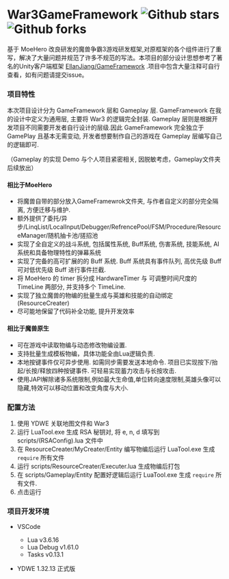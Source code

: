 # War3GameFramework ![Github stars](https://img.shields.io/github/stars/yuyuko-C/War3GameFramework.svg) ![Github forks](https://img.shields.io/github/forks/yuyuko-C/War3GameFramework.svg) 
基于 MoeHero 改良研发的魔兽争霸3游戏研发框架,对原框架的各个组件进行了重写，解决了大量问题并规范了许多不规范的写法。本项目的部分设计思想参考了著名的Unity客户端框架 [EllanJiang/GameFramework](https://github.com/EllanJiang/GameFramework/) .项目中包含大量注释可自行查看，如有问题请提交issue。



### 项目特性

本次项目设计分为 GameFramework 层和 Gameplay 层. GameFramework 在我的设计中定义为通用层, 主要将 War3 的逻辑完全封装. Gameplay 层则是根据开发项目不同需要开发者自行设计的层级.因此 GameFramework 完全独立于 GamePlay 且基本无需变动, 开发者想要制作自己的游戏在 Gameplay 层编写自己的逻辑即可.

（Gameplay 的实现 Demo 与个人项目紧密相关, 因脱敏考虑，Gameplay文件夹后续放出）




#### 相比于MoeHero

- 将魔兽自带的部分放入GameFramewrok文件夹, 与作者自定义的部分完全隔离, 方便迁移与维护.
- 额外提供了委托/异步/LinqList/LocalInput/Debugger/RefrencePool/FSM/Procedure/ResourceManager/随机抽卡池/搓招池
- 实现了全自定义的战斗系统, 包括属性系统, Buff系统, 伤害系统, 技能系统, AI系统和具备物理特性的弹幕系统
- 实现了完备的高可扩展的的 Buff 系统. Buff 系统具有事件队列, 高优先级 Buff 可对低优先级 Buff 进行事件拦截.
- 将 MoeHero 的 timer 拆分成 HardwareTimer 与 可调整时间尺度的 TimeLine 两部分, 并支持多个 TimeLine.
- 实现了独立魔兽的物编的批量生成与英雄和技能的自动绑定(ResourceCreater)
- 尽可能地保留了代码补全功能, 提升开发效率

#### 相比于魔兽原生

* 可在游戏中读取物编与动态修改物编设置.
* 支持批量生成模板物编，具体功能全由Lua逻辑负责.
* 本地按键事件仅可异步使用. 如需同步需要发送本地命令. 项目已实现按下/抬起/长按/释放四种按键事件. 可轻易实现蓄力攻击与长按攻击.
* 使用JAPI解除诸多系统限制,例如最大生命值,单位转向速度限制,英雄头像可以隐藏,特效可以移动位置和改变角度与大小.



### 配置方法

1. 使用 YDWE 关联地图文件和 War3
2. 运行 LuaTool.exe 生成 RSA 秘钥对, 将 e, n, d 填写到 scripts/(RSAConfig).lua 文件中
3. 在 ResourceCreater/MyCreater/Entity 编写物编后运行 LuaTool.exe 生成 `require` 所有文件
4. 运行 scripts/ResourceCreater/Executer.lua 生成物编后打包
5. 在 scripts/Gameplay/Entity 配置好逻辑后运行 LuaTool.exe 生成 `require` 所有文件.
6. 点击运行




### 项目开发环境

* VSCode
  * Lua v3.6.16
  * Lua Debug v1.61.0
  * Tasks v0.13.1

* YDWE 1.32.13 正式版
